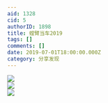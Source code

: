 ```yaml
---
aid: 1328
cid: 5
authorID: 1898
title: 螳臂当车2019
tags: []
comments: []
date: 2019-07-01T18:00:00.000Z
category: 分享发现
---
```


![](https://i.ibb.co/X3hZrYV/coOLXqxl.jpg)  
![](https://i.ibb.co/w095wqs/HNznanll.jpg)  
![](https://i.ibb.co/N3xdFSK/hS3GErgl.jpg)
